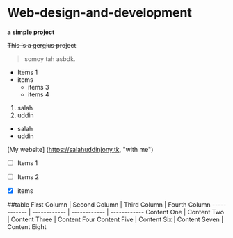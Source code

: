 # Web-design-and-development
**a simple project**

~~This is a gergius project~~

>somoy tah asbdk.



* Items 1
* items
  * items 3
  * items 4
1. salah
2. uddin
  * salah
  * uddin
  
  
  
[My website] (https://salahuddinjony.tk, "with me")
- [ ] Items 1
- [ ] Items 2
- [x] items



##table 
First Column | Second Column | Third Column | Fourth Column
------------ | ------------ | ------------ | ------------
Content One | Content Two | Content Three | Content Four
Content Five | Content Six | Content Seven | Content Eight
